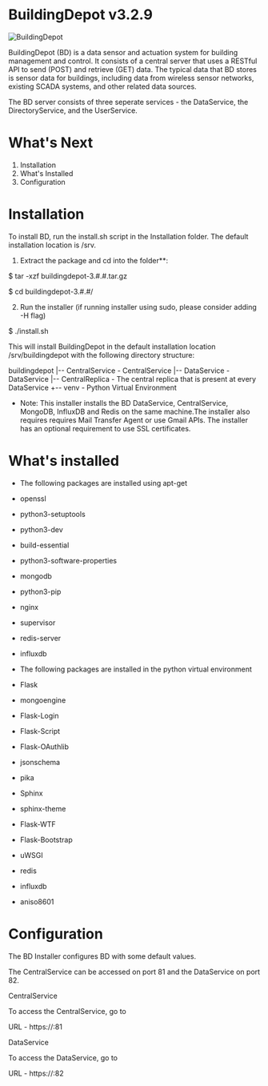BuildingDepot v3.2.9
====================

![BuildingDepot](https://github.com/synergylabs/BuildingDepot-v3/workflows/BuildingDepot/badge.svg)

BuildingDepot (BD) is a data sensor and actuation system for building management and control. It consists of a central server that uses a RESTful API to send (POST) and retrieve (GET) data. The typical data that BD stores is sensor data for buildings, including data from wireless sensor networks, existing SCADA systems, and other related data sources. 

The BD server consists of three seperate services - the DataService, the DirectoryService, and the UserService.

What's Next
===========

1. Installation
2. What's Installed
3. Configuration

Installation
============

To install BD, run the install.sh script in the Installation folder. The default installation location is /srv.

1. Extract the package and cd into the folder**:

$ tar -xzf buildingdepot-3.#.#.tar.gz

$ cd buildingdepot-3.#.#/

2. Run the installer (if running installer using sudo, please consider adding -H flag)

$ ./install.sh

This will install BuildingDepot in the default installation location /srv/buildingdepot with the following directory structure:

buildingdepot
|-- CentralService - CentralService
|-- DataService - DataService
|-- CentralReplica - The central replica that is present at every DataService
+-- venv - Python Virtual Environment

* Note:
This installer installs the BD DataService, CentralService, MongoDB, InfluxDB and Redis on the same machine.The installer also requires requires Mail Transfer Agent or use Gmail APIs. The installer has an optional requirement to use SSL certificates.

What's installed
===============

* The following packages are installed using apt-get
 * openssl
 * python3-setuptools
 * python3-dev
 * build-essential
 * python3-software-properties
 * mongodb
 * python3-pip
 * nginx
 * supervisor
 * redis-server
 * influxdb

* The following packages are installed in the python virtual environment
 * Flask
 * mongoengine
 * Flask-Login
 * Flask-Script
 * Flask-OAuthlib
 * jsonschema
 * pika
 * Sphinx
 * sphinx-theme
 * Flask-WTF
 * Flask-Bootstrap
 * uWSGI
 * redis
 * influxdb
 * aniso8601

Configuration
=============

The BD Installer configures BD with some default values.

The CentralService can be accessed on port 81 and the DataService on port 82.

CentralService

To access the CentralService, go to

   URL - https://<host>:81

DataService

To access the DataService, go to

   URL - https://<host>:82
